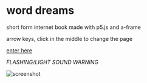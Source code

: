 # word dreams

short form internet book made with p5.js and a-frame

arrow keys, click in the middle to change the page

[enter here](https://c55h72o5n4nmg.neocities.org/word-dreams/netOne.html)

*FLASHING/LIGHT SOUND WARNING*

![screenshot](/vector1.png)
